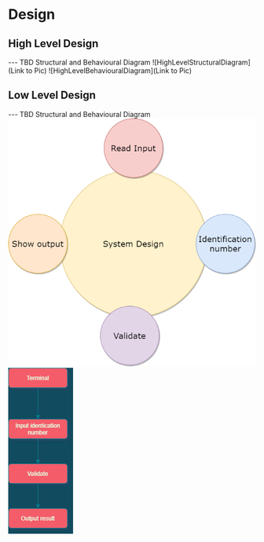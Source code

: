 # Design

## High Level Design 

--- TBD Structural and Behavioural Diagram
![HighLevelStructuralDiagram](Link to Pic)
![HighLevelBehaviouralDiagram](Link to Pic)

## Low Level Design 

--- TBD Structural and Behavioural Diagram
![FeaturesLevelStructuralDiagram](https://github.com/praveenct7/Ltts_Mini_Project/blob/7c44d58f8b06ad126b0914d9a181070dc6759545/2_Architecture/system_design.png)
![FeaturesBehaviouralDiagram](https://github.com/praveenct7/Ltts_Mini_Project/blob/c99528a47940b6b2af30cc611a3c98e66e45add7/2_Architecture/Architecture_Design.png)
